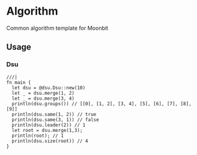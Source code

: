 # Algorithm

Common algorithm template for Moonbit

## Usage

### Dsu
```moonbit
///|
fn main {
  let dsu = @dsu.Dsu::new(10)
  let _ = dsu.merge(1, 2)
  let _ = dsu.merge(3, 4)
  println(dsu.groups()) // [[0], [1, 2], [3, 4], [5], [6], [7], [8], [9]]
  println(dsu.same(1, 2)) // true
  println(dsu.same(3, 1)) // false
  println(dsu.leader(2)) // 1
  let root = dsu.merge(1,3);
  println(root); // 1
  println(dsu.size(root)) // 4
}
```
